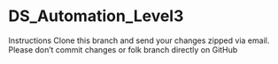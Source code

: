 # DS_Automation_Level3

Instructions
Clone this branch and send your changes zipped via email. 
Please don’t commit changes or folk branch directly on GitHub

